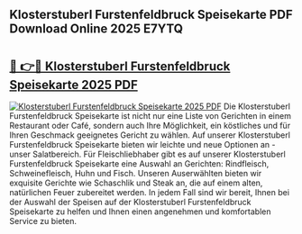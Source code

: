 ## Klosterstuberl Furstenfeldbruck Speisekarte PDF Download Online 2025 E7YTQ

# <h2><a href="http://gcdcvk.nevu.top/?p=Klosterstuberl+Furstenfeldbruck+Speisekarte">🔗 👉🔴 Klosterstuberl Furstenfeldbruck Speisekarte 2025 PDF</a></h2>

[![Klosterstuberl Furstenfeldbruck Speisekarte 2025 PDF](https://i.imgur.com/dBaPXMq.png)](http://gcdcvk.nevu.top/?p=Klosterstuberl+Furstenfeldbruck+Speisekarte)
Die Klosterstuberl Furstenfeldbruck Speisekarte ist nicht nur eine Liste von Gerichten in einem Restaurant oder Café, sondern auch Ihre Möglichkeit, ein köstliches und für Ihren Geschmack geeignetes Gericht zu wählen. Auf unserer Klosterstuberl Furstenfeldbruck Speisekarte bieten wir leichte und neue Optionen an - unser Salatbereich. Für Fleischliebhaber gibt es auf unserer Klosterstuberl Furstenfeldbruck Speisekarte eine Auswahl an Gerichten: Rindfleisch, Schweinefleisch, Huhn und Fisch. Unseren Auserwählten bieten wir exquisite Gerichte wie Schaschlik und Steak an, die auf einem alten, natürlichen Feuer zubereitet werden. In jedem Fall sind wir bereit, Ihnen bei der Auswahl der Speisen auf der Klosterstuberl Furstenfeldbruck Speisekarte zu helfen und Ihnen einen angenehmen und komfortablen Service zu bieten.
